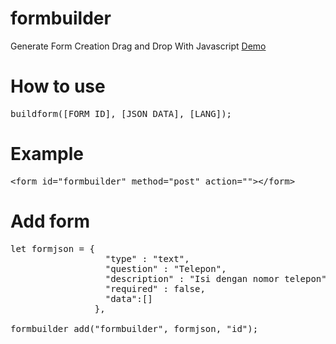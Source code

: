 # formbuilder
Generate Form Creation Drag and Drop With Javascript <a href="http://hangsbreaker.github.io/formbuilder/" target="_blank">Demo</a>

# How to use
<pre>buildform([FORM ID], [JSON DATA], [LANG]);</pre>
# Example
<pre>&lt;form id="formbuilder" method="post" action=""&gt;&lt;/form&gt;
<script>
const form = {
                "title" : "Judul Formulir",
                "description" : "Deskripsi Formulir",
                "form" : [
                            {
                              "type" : "text",
                              "question" : "Nama",
                              "description" : "Isi dengan nama lengkap",
                              "required" : true,
                              "data":[]
                            },
                            {
                              "type" : "select",
                              "question" : "Kelamin",
                              "description" : "",
                              "required" : true,
                              "data" : [
                                          "Laki - laki",
                                          "Perempuan"
                                      ]
                            }
                          ]
              };

buildform("formbuilder", form, "id");
</script></pre>
# Add form
<pre>let formjson = {
                  "type" : "text",
                  "question" : "Telepon",
                  "description" : "Isi dengan nomor telepon",
                  "required" : false,
                  "data":[]
                },
  
formbuilder_add("formbuilder", formjson, "id");</pre>
